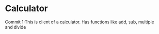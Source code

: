 # Calculator
Commit 1:This is client of a calculator. Has functions like add, sub, multiple and divide
